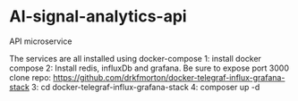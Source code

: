 # AI-signal-analytics-api

API microservice

The services are all installed using docker-compose
1: install docker compose
2: Install redis, influxDb and grafana. Be sure to expose port 3000
clone repo: https://github.com/drkfmorton/docker-telegraf-influx-grafana-stack
3: cd docker-telegraf-influx-grafana-stack
4: composer up -d

